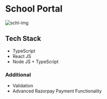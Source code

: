 # School Portal

![schl-img](https://github.com/snehil-githubrepository/School-Portal/assets/69778988/4945a49c-5370-49ba-8360-ed6144076473)

## Tech Stack

- TypeScript
- React JS
- Node JS + TypeScript

### Additional

- Validation
- Advanced Razorpay Payment Functionality
